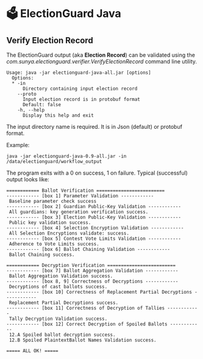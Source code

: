 # 🗳 ElectionGuard Java 

## Verify Election Record

The ElectionGuard output (aka __Election Record__) can be validated using the
_com.sunya.electionguard.verifier.VerifyElectionRecord_ command line utility.

````
Usage: java -jar electionguard-java-all.jar [options]
  Options:
  * -in
      Directory containing input election record
    --proto
      Input election record is in protobuf format
      Default: false
    -h, --help
      Display this help and exit
````

The input directory name is required. It is in Json (default) or protobuf format. 

Example:

````
java -jar electionguard-java-0.9-all.jar -in /data/electionguard/workflow_output
````

The program exits with a 0 on success, 1 on failure.
Typical (successful) output looks like:

````
============ Ballot Verification =========================
------------ [box 1] Parameter Validation ------------
 Baseline parameter check success
------------ [box 2] Guardian Public-Key Validation ------------
 All guardians: key generation verification success. 
------------ [box 3] Election Public-Key Validation ------------
 Public key validation success.
------------ [box 4] Selection Encryption Validation ------------
 All Selection Encryptions validate: success.
------------ [box 5] Contest Vote Limits Validation ------------
 Adherence to Vote Limits success.
------------ [box 6] Ballot Chaining Validation ------------
 Ballot Chaining success.

============ Decryption Verification =========================
------------ [box 7] Ballot Aggregation Validation ------------
 Ballot Aggregation Validation success.
------------ [box 8, 9] Correctness of Decryptions ------------
 Decryptions of cast ballots success. 
------------ [box 10] Correctness of Replacement Partial Decryptions ------------
 Replacement Partial Decryptions success. 
------------ [box 11] Correctness of Decryption of Tallies ------------
 Tally Decryption Validation success.
------------ [box 12] Correct Decryption of Spoiled Ballots ------------
 12.A Spoiled ballot decryption success. 
 12.B Spoiled PlaintextBallot Names Validation success.

===== ALL OK! ===== 
````


